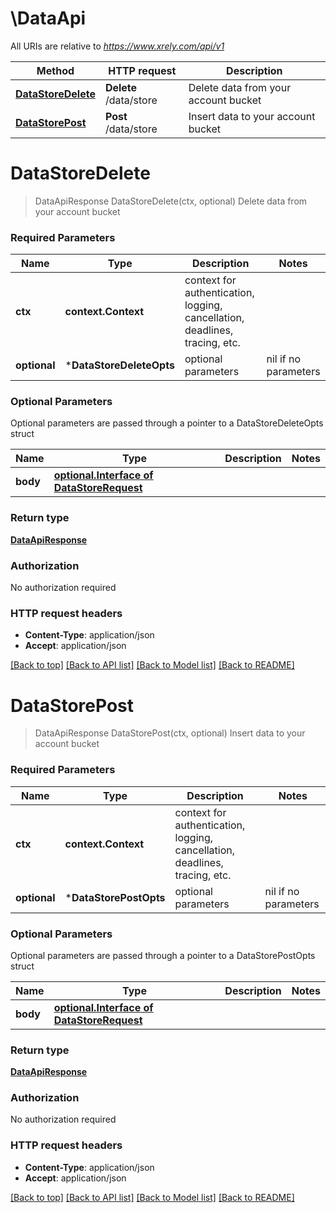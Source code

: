 # \DataApi

All URIs are relative to *https://www.xrely.com/api/v1*

Method | HTTP request | Description
------------- | ------------- | -------------
[**DataStoreDelete**](DataApi.md#DataStoreDelete) | **Delete** /data/store | Delete data from your account bucket
[**DataStorePost**](DataApi.md#DataStorePost) | **Post** /data/store | Insert data to your account bucket


# **DataStoreDelete**
> DataApiResponse DataStoreDelete(ctx, optional)
Delete data from your account bucket



### Required Parameters

Name | Type | Description  | Notes
------------- | ------------- | ------------- | -------------
 **ctx** | **context.Context** | context for authentication, logging, cancellation, deadlines, tracing, etc.
 **optional** | ***DataStoreDeleteOpts** | optional parameters | nil if no parameters

### Optional Parameters
Optional parameters are passed through a pointer to a DataStoreDeleteOpts struct

Name | Type | Description  | Notes
------------- | ------------- | ------------- | -------------
 **body** | [**optional.Interface of DataStoreRequest**](DataStoreRequest.md)|  | 

### Return type

[**DataApiResponse**](DataApiResponse.md)

### Authorization

No authorization required

### HTTP request headers

 - **Content-Type**: application/json
 - **Accept**: application/json

[[Back to top]](#) [[Back to API list]](../README.md#documentation-for-api-endpoints) [[Back to Model list]](../README.md#documentation-for-models) [[Back to README]](../README.md)

# **DataStorePost**
> DataApiResponse DataStorePost(ctx, optional)
Insert data to your account bucket



### Required Parameters

Name | Type | Description  | Notes
------------- | ------------- | ------------- | -------------
 **ctx** | **context.Context** | context for authentication, logging, cancellation, deadlines, tracing, etc.
 **optional** | ***DataStorePostOpts** | optional parameters | nil if no parameters

### Optional Parameters
Optional parameters are passed through a pointer to a DataStorePostOpts struct

Name | Type | Description  | Notes
------------- | ------------- | ------------- | -------------
 **body** | [**optional.Interface of DataStoreRequest**](DataStoreRequest.md)|  | 

### Return type

[**DataApiResponse**](DataApiResponse.md)

### Authorization

No authorization required

### HTTP request headers

 - **Content-Type**: application/json
 - **Accept**: application/json

[[Back to top]](#) [[Back to API list]](../README.md#documentation-for-api-endpoints) [[Back to Model list]](../README.md#documentation-for-models) [[Back to README]](../README.md)

